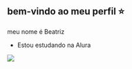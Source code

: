## bem-vindo ao meu perfil ⭐

meu nome é Beatriz
- Estou estudando na Alura

![](https://media1.tenor.com/m/QfAfAUvyKWcAAAAC/spiderman-avengers.gif)


